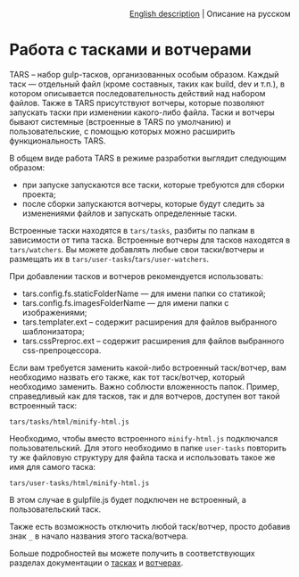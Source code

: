 <p align="right">
<a href="../en/tasks-and-watchers.md">English description</a> | Описание на русском
</p>

# Работа с тасками и вотчерами

TARS – набор gulp-тасков, организованных особым образом. Каждый таск — отдельный файл (кроме составных, таких как build, dev и т.п.), в котором описывается последовательность действий над набором файлов. Также в TARS присутствуют вотчеры, которые позволяют запускать таски при изменении какого-либо файла. Таски и вотчеры бывают системные (встроенные в TARS по умолчанию) и пользовательские, с помощью которых можно расширить функциональность TARS.

В общем виде работа TARS в режиме разработки выглядит следующим образом:

* при запуске запускаются все таски, которые требуются для сборки проекта;
* после сборки запускаются вотчеры, которые будут следить за изменениями файлов и запускать определенные таски.

Встроенные таски находятся в `tars/tasks`, разбиты по папкам в зависимости от типа таска. Встроенные вотчеры для тасков находятся в `tars/watchers`. Вы можете добавлять любые свои таски/вотчеры и размещать их в `tars/user-tasks`/`tars/user-watchers`.

При добавлении тасков и вотчеров рекомендуется использовать:
* tars.config.fs.staticFolderName — для имени папки со статикой;
* tars.config.fs.imagesFolderName — для имени папки с изображениями;
* tars.templater.ext – содержит расширения для файлов выбранного шаблонизатора;
* tars.cssPreproc.ext – содержит расширения для файлов выбранного css-препроцессора.

Если вам требуется заменить какой-либо встроенный таск/вотчер, вам необходимо назвать его также, как тот таск/вотчер, который необходимо заменить. Важно соблюсти вложенность папок. Пример, справедливый как для тасков, так и для вотчеров, доступен вот такой встроенный таск:

```
tars/tasks/html/minify-html.js
```

Необходимо, чтобы вместо встроенного `minify-html.js` подключался пользовательский. Для этого необходимо в папке `user-tasks` повторить ту же файловую структуру для файла таска и использовать такое же имя для самого таска:

```
tars/user-tasks/html/minify-html.js
```

В этом случае в gulpfile.js будет подключен не встроенный, а пользовательский таск.

Также есть возможность отключить любой таск/вотчер, просто добавив знак `_` в начало названия этого таска/вотчера.

Больше подробностей вы можете получить в соответствующих разделах документации о [тасках](tasks.md) и [вотчерах](watchers.md).
